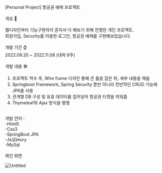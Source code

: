 [Personal Project] 항공권 예매 프로젝트<br/><br/>
개요 📌<br/><br/>
웹디자인부터 기능구현까지 혼자서 다 해보기 위해 진행한 개인 프로젝트. <br/>
회원가입, Security를 이용한 로그인, 항공권 예매를 구현해보았습니다. <br/>
<br/>개발 기간 ⌚️ <br/>
2022.09.20 ~ 2022.11.08 (대략 6주)<br/>
<br/>개발 내용 🛠<br/>
1. 프로젝트 착수 후, Wire frame 디자인 통해 큰 틀을 잡은 뒤, 세부 내용을 채움
2. Springboot Framework, Spring Security 뿐만 아니라 전반적인 CRUD 기능에 JPA를 사용
3. 관계형 DB 구성 및 유효 데이터를 집어넣어 항공권 티켓을 띄워줌
4. Thymeleaf와 Ajax 방식을 병행
<br/>
개발 언어 :<br/>
-Html5<br/>
-Css3<br/>
-SpringBoot JPA<br/>
-Js/jQeury<br/>
-MySql<br/>
<br/>
메인 화면

![Untitled](https://user-images.githubusercontent.com/102146170/201071312-b69a16cc-a8ab-4a70-8017-6112013fea14.png)
